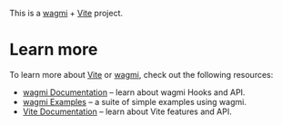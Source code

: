 This is a [wagmi](https://wagmi.sh) + [Vite](https://vitejs.dev/) project.

# Learn more

To learn more about [Vite](https://vitejs.dev/) or [wagmi](https://wagmi.sh), check out the following resources:

- [wagmi Documentation](https://wagmi.sh) – learn about wagmi Hooks and API.
- [wagmi Examples](https://wagmi.sh/examples/connect-wallet) – a suite of simple examples using wagmi.
- [Vite Documentation](https://vitejs.dev/) – learn about Vite features and API.
